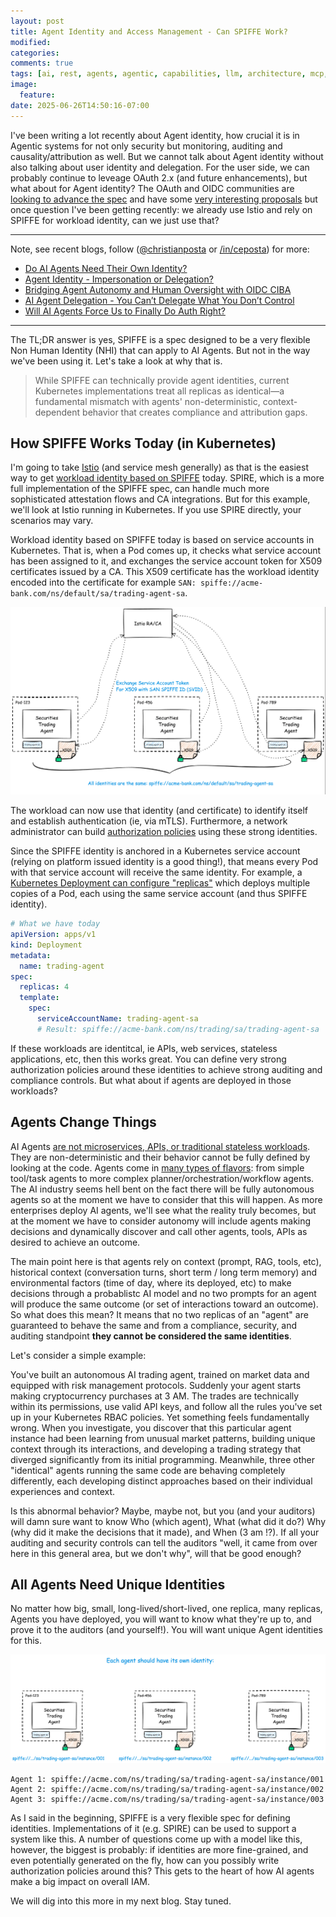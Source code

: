 ```yaml
---
layout: post
title: Agent Identity and Access Management - Can SPIFFE Work?
modified:
categories: 
comments: true
tags: [ai, rest, agents, agentic, capabilities, llm, architecture, mcp, tools, openapi, swagger, oas]
image:
  feature:
date: 2025-06-26T14:50:16-07:00
---
```


I've been writing a lot recently about Agent identity, how crucial it is in Agentic systems for not only security but monitoring, auditing and causality/attribution as well. But we cannot talk about Agent identity without also talking about user identity and delegation. For the user side, we can probably continue to leveage OAuth 2.x (and future enhancements), but what about for Agent identity? The OAuth and OIDC communities are [looking to advance the spec](https://techcommunity.microsoft.com/blog/microsoft-entra-blog/the-future-of-ai-agents%E2%80%94and-why-oauth-must-evolve/3827391) and have some [very interesting proposals](https://subramanya.ai/2025/04/28/oidc-a-proposal/) but once question I've been getting recently: we already use Istio and rely on SPIFFE for workload identity, can we just use that?

---

Note, see recent blogs, follow ([@christianposta](https://x.com/christianposta) or [/in/ceposta](https://linkedin.com/in/ceposta)) for more:
* [Do AI Agents Need Their Own Identity?](https://blog.christianposta.com/do-we-even-need-agent-identity/)
* [Agent Identity - Impersonation or Delegation?](https://blog.christianposta.com/agent-identity-impersonation-or-delegation/)
* [Bridging Agent Autonomy and Human Oversight with OIDC CIBA](https://blog.christianposta.com/ai-agents-and-oidc-ciba/)
* [AI Agent Delegation - You Can’t Delegate What You Don’t Control](https://blog.christianposta.com/cracks-in-our-identity-foundations/)
* [Will AI Agents Force Us to Finally Do Auth Right?](https://blog.christianposta.com/ai-agents-are-not-like-microservices-or-monoliths/)

---


The TL;DR answer is yes, SPIFFE is a spec designed to be a very flexible Non Human Identity (NHI) that can apply to AI Agents. But not in the way we've been using it. Let's take a look at why that is.

> While SPIFFE can technically provide agent identities, current Kubernetes implementations treat all replicas as identical—a fundamental mismatch with agents' non-deterministic, context-dependent behavior that creates compliance and attribution gaps.

## How SPIFFE Works Today (in Kubernetes)

I'm going to take [Istio](https://ambientmesh.io) (and service mesh generally) as that is the easiest way to get [workload identity based on SPIFFE](https://ambientmesh.io/docs/security/) today. SPIRE, which is a more full implementation of the SPIFFE spec, can handle much more sophisticated attestation flows and CA integrations. But for this example, we'll look at Istio running in Kubernetes. If you use SPIRE directly, your scenarios may vary. 

Workload identity based on SPIFFE today is based on service accounts in Kubernetes. That is, when a Pod comes up, it checks what service account has been assigned to it, and exchanges the service account token for X509 certificates issued by a CA. This X509 certificate has the workload identity encoded into the certificate for example `SAN: spiffe://acme-bank.com/ns/default/sa/trading-agent-sa`. 

![](/images/spiffe-agent/istio-spiffe.gif)

The workload can now use that identity (and certificate) to identify itself and establish authentication (ie, via mTLS). Furthermore, a network administrator can build [authorization policies](https://istio.io/latest/docs/reference/config/security/authorization-policy/) using these strong identities. 

Since the SPIFFE identity is anchored in a Kubernetes service account (relying on platform issued identity is a good thing!), that means every Pod with that service account will receive the same identity. For example, a [Kubernetes Deployment can configure "replicas"](https://kubernetes.io/docs/concepts/workloads/controllers/deployment/#scaling-a-deployment) which deploys multiple copies of a Pod, each using the same service account (and thus SPIFFE identity). 

```yaml
# What we have today
apiVersion: apps/v1
kind: Deployment
metadata:
  name: trading-agent
spec:
  replicas: 4  
  template:
    spec:
      serviceAccountName: trading-agent-sa
      # Result: spiffe://acme-bank.com/ns/trading/sa/trading-agent-sa 
```

If these workloads are identitcal, ie APIs, web services, stateless applications, etc, then this works great. You can define very strong authorization policies around these identities to achieve strong auditing and compliance controls. But what about if agents are deployed in those workloads?


## Agents Change Things

AI Agents [are not microservices, APIs, or traditional stateless workloads](https://blog.christianposta.com/ai-agents-are-not-like-microservices-or-monoliths/). They are non-deterministic and their behavior cannot be fully defined by looking at the code. Agents come in [many types of flavors](https://blog.christianposta.com/apis-and-ai-agents-follow-the-same-layered-pattern/): from simple tool/task agents to more complex planner/orchestration/workflow agents. The AI industry seems hell bent on the fact there will be fully autonomous agents so at the moment we have to consider that this will happen. As more enterprises deploy AI agents, we'll see what the reality truly becomes, but at the moment we have to consider autonomy will include agents making decisions and dynamically discover and call other agents, tools, APIs as desired to achieve an outcome. 

The main point here is that agents rely on context (prompt, RAG, tools, etc), historical context (conversation turns, short term / long term memory) and environmental factors (time of day, where its deployed, etc) to make decisions through a probablistc AI model and no two prompts for an agent will produce the same outcome (or set of interactions toward an outcome). So what does this mean? It means that no two replicas of an "agent" are guaranteed to behave the same and from a compliance, security, and auditing standpoint **they cannot be considered the same identities**. 

Let's consider a simple example:

You've built an autonomous AI trading agent, trained on market data and equipped with risk management protocols. Suddenly your agent starts making cryptocurrency purchases at 3 AM. The trades are technically within its permissions, use valid API keys, and follow all the rules you've set up in your Kubernetes RBAC policies. Yet something feels fundamentally wrong.
When you investigate, you discover that this particular agent instance had been learning from unusual market patterns, building unique context through its interactions, and developing a trading strategy that diverged significantly from its initial programming. Meanwhile, three other "identical" agents running the same code are behaving completely differently, each developing distinct approaches based on their individual experiences and context.

Is this abnormal behavior? Maybe, maybe not, but you (and your auditors) will damn sure want to know Who (which agent), What (what did it do?) Why (why did it make the decisions that it made), and When (3 am !?). If all your auditing and security controls can tell the auditors "well, it came from over here in this general area, but we don't why", will that be good enough? 

## All Agents Need Unique Identities

No matter how big, small, long-lived/short-lived, one replica, many replicas, Agents you have deployed, you will want to know what they're up to, and prove it to the auditors (and yourself!). You will want unique Agent identities for this.

![](/images/spiffe-agent/unique.gif)

```
Agent 1: spiffe://acme.com/ns/trading/sa/trading-agent-sa/instance/001
Agent 2: spiffe://acme.com/ns/trading/sa/trading-agent-sa/instance/002
Agent 3: spiffe://acme.com/ns/trading/sa/trading-agent-sa/instance/003
```

As I said in the beginning, SPIFFE is a very flexible spec for defining identities. Implementations of it (e.g. SPIRE)  can  be used to support a system like this. A number of questions come up with a model like this, however, the biggest is probably: if identities are more fine-grained, and even potentially generated on the fly, how can you possibly write authorization policies around this? This gets to the heart of how AI agents make a big impact on overall IAM. 

We will dig into this more in my next blog. Stay tuned. 

